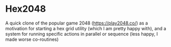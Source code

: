 # Hex2048

A quick clone of the popular game 2048 (https://play2048.co/) as a motivation for starting a hex grid utility (which I am pretty happy with), and a system for running specific actions in parallel or sequence (less happy, I made worse co-routines)
